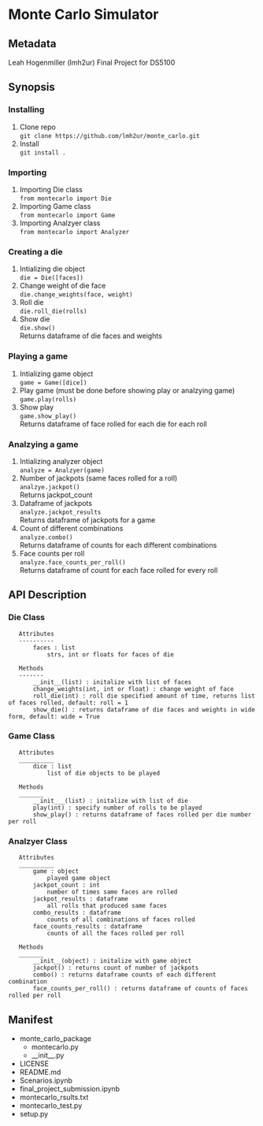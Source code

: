 # Monte Carlo Simulator 

## Metadata
Leah Hogenmiller (lmh2ur)
Final Project for DS5100

## Synopsis

### Installing
1. Clone repo <br />
`git clone https://github.com/lmh2ur/monte_carlo.git`
2. Install <br />
`git install .`

### Importing
1. Importing Die class <br />
  `from montecarlo import Die` <br />
2. Importing Game class <br />
  `from montecarlo import Game` <br />
3. Importing Analzyer class <br />
  `from montecarlo import Analyzer` <br />
 
 ### Creating a die
 1. Intializing die object <br />
 `die = Die([faces])`
 2. Change weight of die face <br /> 
 `die.change_weights(face, weight)` <br />
 3. Roll die <br />
 `die.roll_die(rolls)`
 4. Show die  <br />
 `die.show()` <br />
 Returns dataframe of die faces and weights
 
 ### Playing a game
 1. Intializing game object <br />
 `game = Game([dice])`
 2. Play game (must be done before showing play or analzying game) <br />
 `game.play(rolls)`
 3. Show play <br />
 `game.show_play()`<br />
 Returns dataframe of face rolled for each die for each roll
 
 ### Analzying a game
 1. Intializing analyzer object <br />
 `analyze = Analzyer(game)`
 2. Number of jackpots (same faces rolled for a roll) <br />
 `analzye.jackpot()` <br />
 Returns jackpot_count
 3. Dataframe of jackpots <br />
 `analyze.jackpot_results` <br />
 Returns dataframe of jackpots for a game
 4. Count of different combinations <br />
 `analyze.combo()` <br />
 Returns dataframe of counts for each different combinations
 5. Face counts per roll <br />
 `analyze.face_counts_per_roll()` <br />
 Returns dataframe of count for each face rolled for every roll
 
 ## API Description
 ### Die Class
 ```
    Attributes
    ----------
        faces : list 
            strs, int or floats for faces of die
    
    Methods
    -------
        __init__(list) : initalize with list of faces
        change_weights(int, int or float) : change weight of face
        roll_die(int) : roll die specified amount of time, returns list of faces rolled, default: roll = 1
        show_die() : returns dataframe of die faces and weights in wide form, default: wide = True
 ```
 ### Game Class
 ```
    Attributes
    __________
        dice : list
            list of die objects to be played

    Methods 
    _______
        __init___(list) : initalize with list of die
        play(int) : specify number of rolls to be played
        show_play() : returns dataframe of faces rolled per die number per roll 
 ```
 ### Analzyer Class
 ```
    Attributes
    __________
        game : object
            played game object
        jackpot_count : int
            number of times same faces are rolled
        jackpot_results : dataframe
            all rolls that produced same faces 
        combo_results : dataframe
            counts of all combinations of faces rolled
        face_counts_results : dataframe
            counts of all the faces rolled per roll 
    
    Methods
    _______
        __init__(object) : initalize with game object
        jackpot() : returns count of number of jackpots
        combo() : returns dataframe counts of each different combination
        face_counts_per_roll() : returns dataframe of counts of faces rolled per roll 
```
## Manifest 
- monte_carlo_package <br />
  - montecarlo.py
  - \_\_init_\_\.py
- LICENSE
- README.md
- Scenarios.ipynb
- final_project_submission.ipynb
- montecarlo_rsults.txt
- montecarlo_test.py
- setup.py
